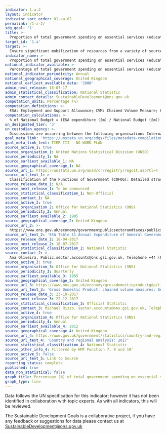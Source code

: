 ```yaml
---
indicator: 1.a.2
layout: indicator
indicator_sort_order: 01-aa-02
permalink: /1-a-2/
sdg_goal: '1'
title: >-
  Proportion of total government spending on essential services (education, health and social protection)
target_id: '1.a'
target: >-
  Ensure significant mobilization of resources from a variety of sources, including through enhanced development cooperation, in order to provide adequate and predictable means for developing countries, in particular least developed countries, to implement programmes and policies to end poverty in all its dimensions
indicator_name: >-
  Proportion of total government spending on essential services (education, health and social protection)
national_indicator_available: >-
  Percentage of total government spending on essential services (education, health and social protection) 
national_indicator_periodicity: Annual
national_geographical_coverage: United Kingdom
national_earliest_available_data: '2000'
admin_next_release: 18-07-17
admin_statistical_classification: National Statistic 
admin_contact_details: SustainableDevelopment@ons.gov.uk
computation_units: Percentage (%) 
computation_definitions: >-
  ESA: Employment and Support Allowance; CVM: Chained Volume Measure; CRA: Country and Regional Analysis. This indicator uses the Classification of the Functions of Government (COFOG) codes 07 (Health), 09 (Education) and 10 (Social protection).
computation_calculations: >-
  % of National Budget = (ESA expenditure (£m) / National Budget (£m)) * 100 OR % of Gross Domestic Product = (ESA expenditure (£m) / GDP (£m)) * 100
un_designated_tier: '3'
un_custodian_agency: >-
  Discussions are occurring between the following organisations International Labour Organization (ILO) United Nations Educational Scientific and Cultural Organization - Institute for Statistics (UNESCO-UIS) and World Health Organization (WHO)
goal_meta_link: 'https://unstats.un.org/sdgs/files/metadata-compilation/Metadata-Goal-1.pdf'
goal_meta_link_text: TIER III - NO WORK PLAN
source_active_1: true
source_organisation_1: United Nations Statistical Division (UNSD)
source_periodicity_1: NA
source_earliest_available_1: NA
source_geographical_coverage_1: NA
source_url_1: https://unstats.un.org/unsd/cr/registry/regcst.asp?Cl=4
source_url_text_1: >-
  Classification of the Functions of Government (COFOG): Detailed structure and explanatory notes
source_release_date_1: N/A
source_next_release_1: To be announced
source_statistical_classification_1: Non-Official
source_contact_1: NA
source_active_2: true
source_organisation_2: Office for National Statistics (ONS)
source_periodicity_2: Annual
source_earliest_available_2: 1995
source_geographical_coverage_2: United Kingdom
source_url_2: >-
  https://www.ons.gov.uk/economy/governmentpublicsectorandtaxes/publicspending/datasets/esatable11annualexpenditureofgeneralgovernment
source_url_text_2: 'ESA Table 11 Annual Expenditure of General Government'
source_release_date_2: 18-04-2017
source_next_release_2: 18-07-2017
source_statistical_classification_2: National Statistic
source_contact_2: >-
  Ana Oliveira, Public.sector.accounts@ons.gsi.gov.uk, Telephone +44 (0)1633 451792
source_active_3: true
source_organisation_3: Office for National Statistics (ONS)
source_periodicity_3: Quarterly
source_earliest_available_3: 1955
source_geographical_coverage_3: United Kingdom
source_url_3: https://www.ons.gov.uk/economy/grossdomesticproductgdp/timeseries/abmi/ukea
source_url_text_3: 'Gross Domestic Product: chained volume measures: Seasonally adjusted £m'
source_release_date_3: 23-10-2017
source_next_release_3: 22-12-2017
source_statistical_classification_3: Official Statistic
source_contact_3: Michael Rizzo, sector.accounts@ons.gsi.gov.uk, Telephone  +44 (0)1633 456366
source_active_4: true
source_organisation_4: Office for National Statistics (ONS)
source_periodicity_4: Annual
source_earliest_available_4: 2012
source_geographical_coverage_4: United Kingdom
source_url_4: https://www.gov.uk/government/statistics/country-and-regional-analysis-2017
source_url_text_4: 'Country and regional analysis: 2017'
source_statistical_classification_4: National Statistic
source_other_info_4: Filtered by HMT Function 7, 9 and 10'
source_active_5: false
source_url_text_5: Link to Source
reporting_status: complete
published: true
data_non_statistical: false
graph_title: Percentage (%) of total government spending on essential services 
graph_type: line
---
```

Data follows the UN specification for this indicator; however it has not been identified in collaboration with topic experts. As with all indicators, this will be reviewed.
  
The Sustainable Development Goals is a collaborative project, if you have any feedback or suggestions for data please contact us at <SustainableDevelopment@ons.gov.uk>


